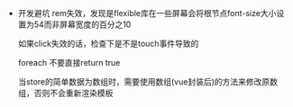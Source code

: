 - 开发避坑
    rem失效，发现是flexible库在一些屏幕会将根节点font-size大小设置为54而非屏幕宽度的百分之10

    如果click失效的话，检查下是不是touch事件导致的

    foreach 不要直接return true

    当store的简单数据为数组时，需要使用数组(vue封装后)的方法来修改原数组，否则不会重新渲染模板
    
